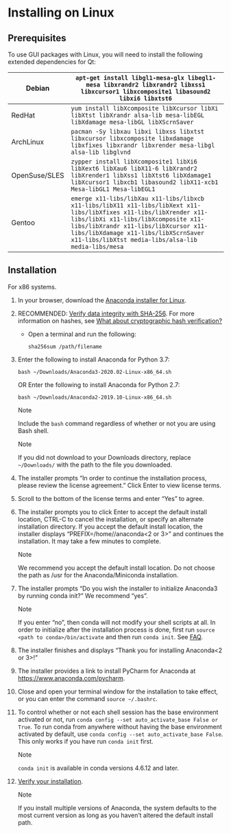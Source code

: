 # Installing on Linux

## Prerequisites

To use GUI packages with Linux, you will need to install the following extended dependencies for Qt:

| Debian        | `apt-get install libgl1-mesa-glx libegl1-mesa libxrandr2 libxrandr2 libxss1 libxcursor1 libxcomposite1 libasound2 libxi6 libxtst6` |
| ------------- | ------------------------------------------------------------ |
| RedHat        | `yum install libXcomposite libXcursor libXi libXtst libXrandr alsa-lib mesa-libEGL libXdamage mesa-libGL libXScrnSaver` |
| ArchLinux     | `pacman -Sy libxau libxi libxss libxtst libxcursor libxcomposite libxdamage libxfixes libxrandr libxrender mesa-libgl alsa-lib libglvnd` |
| OpenSuse/SLES | `zypper install libXcomposite1 libXi6 libXext6 libXau6 libX11-6 libXrandr2 libXrender1 libXss1 libXtst6 libXdamage1 libXcursor1 libxcb1 libasound2 libX11-xcb1 Mesa-libGL1 Mesa-libEGL1` |
| Gentoo        | `emerge x11-libs/libXau x11-libs/libxcb x11-libs/libX11 x11-libs/libXext x11-libs/libXfixes x11-libs/libXrender x11-libs/libXi x11-libs/libXcomposite x11-libs/libXrandr x11-libs/libXcursor x11-libs/libXdamage x11-libs/libXScrnSaver x11-libs/libXtst media-libs/alsa-lib media-libs/mesa` |

## Installation

For x86 systems.

1. In your browser, download the [Anaconda installer for Linux](https://www.anaconda.com/download/#linux).

2. RECOMMENDED: [Verify data integrity with SHA-256](https://docs.anaconda.com/anaconda/install/hashes/). For more information on hashes, see [What about cryptographic hash verification?](https://conda.io/projects/conda/en/latest/user-guide/install/download.html#cryptographic-hash-verification)

   - Open a terminal and run the following:

     ```
     sha256sum /path/filename
     ```

3. Enter the following to install Anaconda for Python 3.7:

   ```
   bash ~/Downloads/Anaconda3-2020.02-Linux-x86_64.sh
   ```

   OR Enter the following to install Anaconda for Python 2.7:

   ```
   bash ~/Downloads/Anaconda2-2019.10-Linux-x86_64.sh
   ```

   Note

   Include the `bash` command regardless of whether or not you are using Bash shell.

   Note

   If you did not download to your Downloads directory, replace `~/Downloads/` with the path to the file you downloaded.

4. The installer prompts “In order to continue the installation process, please review the license agreement.” Click Enter to view license terms.

5. Scroll to the bottom of the license terms and enter “Yes” to agree.

6. The installer prompts you to click Enter to accept the default install location, CTRL-C to cancel the installation, or specify an alternate installation directory. If you accept the default install location, the installer displays “PREFIX=/home/<user>/anaconda<2 or 3>” and continues the installation. It may take a few minutes to complete.

   Note

   We recommend you accept the default install location. Do not choose the path as /usr for the Anaconda/Miniconda installation.

7. The installer prompts “Do you wish the installer to initialize Anaconda3 by running conda init?” We recommend “yes”.

   Note

   If you enter “no”, then conda will not modify your shell scripts at all. In order to initialize after the installation process is done, first run `source <path to conda>/bin/activate` and then run `conda init`. See [FAQ](https://docs.anaconda.com/anaconda/user-guide/faq/#distribution-faq-linux-path).

8. The installer finishes and displays “Thank you for installing Anaconda<2 or 3>!”

9. The installer provides a link to install PyCharm for Anaconda at https://www.anaconda.com/pycharm.

10. Close and open your terminal window for the installation to take effect, or you can enter the command `source ~/.bashrc`.

11. To control whether or not each shell session has the base environment activated or not, run `conda config --set auto_activate_base False or True`. To run conda from anywhere without having the base environment activated by default, use `conda config --set auto_activate_base False`. This only works if you have run `conda init` first.

    Note

    `conda init` is available in conda versions 4.6.12 and later.

12. [Verify your installation](https://docs.anaconda.com/anaconda/install/verify-install/).

    Note

    If you install multiple versions of Anaconda, the system defaults to the most current version as long as you haven’t altered the default install path.